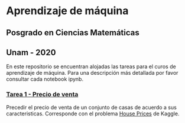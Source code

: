 # Aprendizaje de máquina
## Posgrado en Ciencias Matemáticas
## Unam - 2020 

En este repositorio se encuentran alojadas las tareas para el curos de aprendizaje de máquina. Para una descripción más detallada por favor consultar cada notebook ipynb. 

### [Tarea 1 - Precio de venta](!https://github.com/cigarcial/ML2020/blob/master/Tarea1/Tarea1.ipynb)

Precedir el precio de venta de un conjunto de casas de acuerdo a sus caracteristicas. Corresponde con el problema [House Prices](!https://www.kaggle.com/sohier/reading-the-data-with-python) de Kaggle. 

